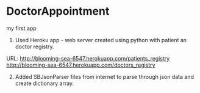 DoctorAppointment
=================

my first app


1. Used Heroku app - web server created using python with patient an doctor registry.

URL: http://blooming-sea-6547.herokuapp.com/patients_registry
http://blooming-sea-6547.herokuapp.com/doctors_registry

2. Added SBJsonParser files from internet to parse through json data and create dictionary array.

